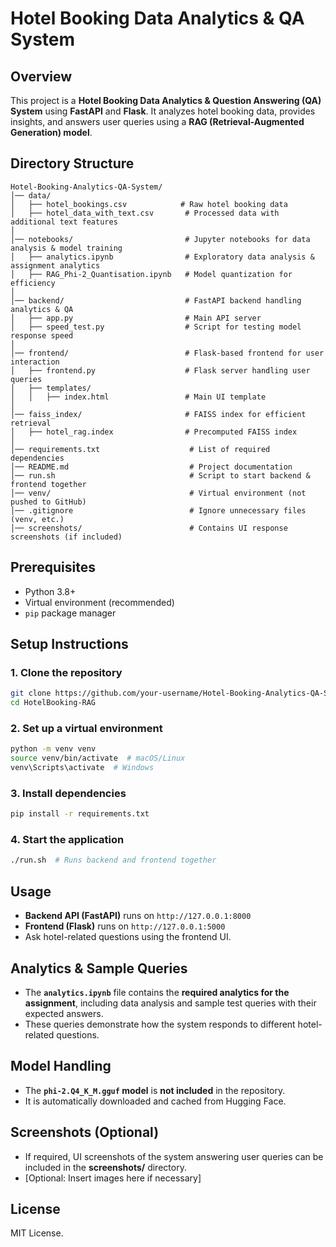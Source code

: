 # Hotel Booking Data Analytics & QA System

## Overview
This project is a **Hotel Booking Data Analytics & Question Answering (QA) System** using **FastAPI** and **Flask**. It analyzes hotel booking data, provides insights, and answers user queries using a **RAG (Retrieval-Augmented Generation) model**.

## Directory Structure
```
Hotel-Booking-Analytics-QA-System/
│── data/                    
│   ├── hotel_bookings.csv            # Raw hotel booking data
│   ├── hotel_data_with_text.csv       # Processed data with additional text features
│
│── notebooks/                         # Jupyter notebooks for data analysis & model training
│   ├── analytics.ipynb                # Exploratory data analysis & assignment analytics
│   ├── RAG_Phi-2_Quantisation.ipynb   # Model quantization for efficiency
│
│── backend/                           # FastAPI backend handling analytics & QA
│   ├── app.py                         # Main API server
│   ├── speed_test.py                  # Script for testing model response speed
│
│── frontend/                          # Flask-based frontend for user interaction
│   ├── frontend.py                    # Flask server handling user queries
│   ├── templates/                     
│   │   ├── index.html                 # Main UI template
│
│── faiss_index/                       # FAISS index for efficient retrieval
│   ├── hotel_rag.index                # Precomputed FAISS index
│
│── requirements.txt                    # List of required dependencies
│── README.md                           # Project documentation
│── run.sh                              # Script to start backend & frontend together
│── venv/                               # Virtual environment (not pushed to GitHub)
│── .gitignore                          # Ignore unnecessary files (venv, etc.)
│── screenshots/                        # Contains UI response screenshots (if included)
```

## Prerequisites
- Python 3.8+
- Virtual environment (recommended)
- `pip` package manager

## Setup Instructions
### 1. Clone the repository
```bash
git clone https://github.com/your-username/Hotel-Booking-Analytics-QA-System.git 
cd HotelBooking-RAG
```

### 2. Set up a virtual environment
```bash
python -m venv venv
source venv/bin/activate  # macOS/Linux
venv\Scripts\activate  # Windows
```

### 3. Install dependencies
```bash
pip install -r requirements.txt
```

### 4. Start the application
```bash
./run.sh  # Runs backend and frontend together
```

## Usage
- **Backend API (FastAPI)** runs on `http://127.0.0.1:8000`
- **Frontend (Flask)** runs on `http://127.0.0.1:5000`
- Ask hotel-related questions using the frontend UI.

## Analytics & Sample Queries
- The **`analytics.ipynb`** file contains the **required analytics for the assignment**, including data analysis and sample test queries with their expected answers.
- These queries demonstrate how the system responds to different hotel-related questions.

## Model Handling
- The **`phi-2.Q4_K_M.gguf` model** is **not included** in the repository.
- It is automatically downloaded and cached from Hugging Face.

## Screenshots (Optional)
- If required, UI screenshots of the system answering user queries can be included in the **screenshots/** directory.
- [Optional: Insert images here if necessary]

## License
MIT License.

